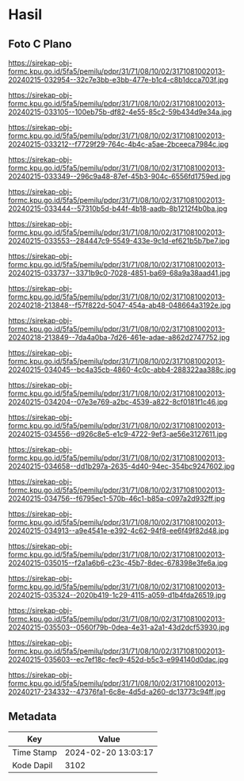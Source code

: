 # Hasil

## Foto C Plano

https://sirekap-obj-formc.kpu.go.id/5fa5/pemilu/pdpr/31/71/08/10/02/3171081002013-20240215-032954--32c7e3bb-e3bb-477e-b1c4-c8b1dcca703f.jpg

https://sirekap-obj-formc.kpu.go.id/5fa5/pemilu/pdpr/31/71/08/10/02/3171081002013-20240215-033105--100eb75b-df82-4e55-85c2-59b434d9e34a.jpg

https://sirekap-obj-formc.kpu.go.id/5fa5/pemilu/pdpr/31/71/08/10/02/3171081002013-20240215-033212--f7729f29-764c-4b4c-a5ae-2bceeca7984c.jpg

https://sirekap-obj-formc.kpu.go.id/5fa5/pemilu/pdpr/31/71/08/10/02/3171081002013-20240215-033349--296c9a48-87ef-45b3-904c-6556fd1759ed.jpg

https://sirekap-obj-formc.kpu.go.id/5fa5/pemilu/pdpr/31/71/08/10/02/3171081002013-20240215-033444--57310b5d-b44f-4b18-aadb-8b1212f4b0ba.jpg

https://sirekap-obj-formc.kpu.go.id/5fa5/pemilu/pdpr/31/71/08/10/02/3171081002013-20240215-033553--284447c9-5549-433e-9c1d-ef621b5b7be7.jpg

https://sirekap-obj-formc.kpu.go.id/5fa5/pemilu/pdpr/31/71/08/10/02/3171081002013-20240215-033737--3371b9c0-7028-4851-ba69-68a9a38aad41.jpg

https://sirekap-obj-formc.kpu.go.id/5fa5/pemilu/pdpr/31/71/08/10/02/3171081002013-20240218-213848--f57f822d-5047-454a-ab48-048664a3192e.jpg

https://sirekap-obj-formc.kpu.go.id/5fa5/pemilu/pdpr/31/71/08/10/02/3171081002013-20240218-213849--7da4a0ba-7d26-461e-adae-a862d2747752.jpg

https://sirekap-obj-formc.kpu.go.id/5fa5/pemilu/pdpr/31/71/08/10/02/3171081002013-20240215-034045--bc4a35cb-4860-4c0c-abb4-288322aa388c.jpg

https://sirekap-obj-formc.kpu.go.id/5fa5/pemilu/pdpr/31/71/08/10/02/3171081002013-20240215-034204--07e3e769-a2bc-4539-a822-8cf0181f1c46.jpg

https://sirekap-obj-formc.kpu.go.id/5fa5/pemilu/pdpr/31/71/08/10/02/3171081002013-20240215-034556--d926c8e5-e1c9-4722-9ef3-ae56e3127611.jpg

https://sirekap-obj-formc.kpu.go.id/5fa5/pemilu/pdpr/31/71/08/10/02/3171081002013-20240215-034658--dd1b297a-2635-4d40-94ec-354bc9247602.jpg

https://sirekap-obj-formc.kpu.go.id/5fa5/pemilu/pdpr/31/71/08/10/02/3171081002013-20240215-034756--f6795ec1-570b-46c1-b85a-c097a2d932ff.jpg

https://sirekap-obj-formc.kpu.go.id/5fa5/pemilu/pdpr/31/71/08/10/02/3171081002013-20240215-034913--a9e4541e-e392-4c62-94f8-ee6f49f82d48.jpg

https://sirekap-obj-formc.kpu.go.id/5fa5/pemilu/pdpr/31/71/08/10/02/3171081002013-20240215-035015--f2a1a6b6-c23c-45b7-8dec-678398e3fe6a.jpg

https://sirekap-obj-formc.kpu.go.id/5fa5/pemilu/pdpr/31/71/08/10/02/3171081002013-20240215-035324--2020b419-1c29-4115-a059-d1b4fda26519.jpg

https://sirekap-obj-formc.kpu.go.id/5fa5/pemilu/pdpr/31/71/08/10/02/3171081002013-20240215-035503--0560f79b-0dea-4e31-a2a1-43d2dcf53930.jpg

https://sirekap-obj-formc.kpu.go.id/5fa5/pemilu/pdpr/31/71/08/10/02/3171081002013-20240215-035603--ec7ef18c-fec9-452d-b5c3-e994140d0dac.jpg

https://sirekap-obj-formc.kpu.go.id/5fa5/pemilu/pdpr/31/71/08/10/02/3171081002013-20240217-234332--47376fa1-6c8e-4d5d-a260-dc13773c94ff.jpg


## Metadata

| Key        | Value               |
| ---------- | ------------------- |
| Time Stamp | 2024-02-20 13:03:17 |
| Kode Dapil | 3102                |




